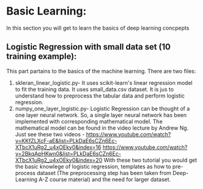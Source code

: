 # Basic Learning:
In this section you will get to learn the basics of deep learning concpepts

## Logistic Regression with small data set (10 training example):
This part partains to the basics of the machine learning. There are two files:
1. skleran_linear_logistic.py- It uses scikit-learn's linear regression model to fit the training data. It uses small_data.csv dataset. It is jus to understand how to preprocess the tabular data and perform logistic regression.
2. numpy_one_layer_logistic.py- Logistic Regression can be thought of a one layer neural network. So, a single layer neural network has been implemented with corresponding mathematical model. The mathematical model can be found in the video lecture by Andrew Ng. Just see these two videos -
https://www.youtube.com/watch?v=KKfZLXcF-aE&list=PLkDaE6sCZn6Ec-XTbcX1uRg2_u4xOEky0&index=16
https://www.youtube.com/watch?v=2BkqApHKwn0&list=PLkDaE6sCZn6Ec-XTbcX1uRg2_u4xOEky0&index=20
With these two tutorial you would get the basic knowlege of logistic regression, templates as how to pre-process dataset (The preprocessing step has been taken from Deep-Learning A-Z course material) and the need for larger dataset.
